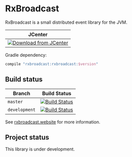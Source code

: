 RxBroadcast
===========

RxBroadcast is a small distributed event library for the JVM.

| JCenter |
| ------- |
| [![Download from JCenter](https://api.bintray.com/packages/whymarrh/maven/RxBroadcast/images/download.svg)](https://bintray.com/whymarrh/maven/RxBroadcast/_latestVersion) |

Gradle dependency:

```groovy
compile "rxbroadcast:rxbroadcast:$version"
```

Build status
------------

| Branch        | Build Status            |
| ------------- | ----------------------- |
| `master`      | [![Build Status][1]][3] |
| `development` | [![Build Status][2]][3] |

  [1]:https://travis-ci.org/RxBroadcast/RxBroadcast.svg?branch=master
  [2]:https://travis-ci.org/RxBroadcast/RxBroadcast.svg?branch=development
  [3]:https://travis-ci.org/RxBroadcast/RxBroadcast

See [rxbroadcast.website](http://rxbroadcast.website) for more information.

Project status
--------------

This library is under development.

